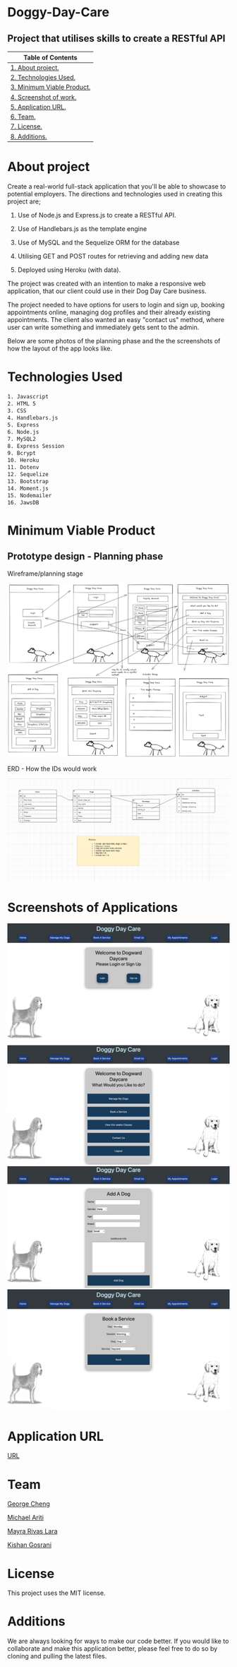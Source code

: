 # Doggy-Day-Care
## Project that utilises skills to create a RESTful API

| Table of Contents                               |
| ----------------------------------------------- |
| [1. About project.](#about-project)                 |
| [2. Technologies Used.](#technologies-used)                   |
| [3. Minimum Viable Product.](#minimum-viable-product) |
| [4. Screenshot of work.](#screenshot-of-work)               |
| [5. Application URL.](#application-url)                             |
| [6. Team.](#team)                         |
| [7. License.](#license)              |
| [8. Additions.](#additions)     |


# About project

Create a real-world full-stack application that you'll be able to showcase to potential employers. The directions and technologies used in creating this project are;

1. Use of Node.js and Express.js to create a  RESTful API.

2. Use of Handlebars.js as the template engine

3. Use of MySQL and the Sequelize ORM for the database

4. Utilising GET and POST routes for retrieving and adding new data

5. Deployed using Heroku (with data).

The project was created with an intention to make a responsive web application, that our client could use in their Dog Day Care business.

The project needed to have options for users to login and sign up, booking appointments online, managing dog profiles and their already existing appointments. The client also wanted an easy "contact us" method, where user can write something and immediately gets sent to the admin.

Below are some photos of the planning phase and the the screenshots of how the layout of the app looks like.

# Technologies Used 

```
1. Javascript
2. HTML 5
3. CSS
4. Handlebars.js
5. Express
6. Node.js
7. MySQL2
8. Express Session
9. Bcrypt
10. Heroku
11. Dotenv
12. Sequelize 
13. Bootstrap
14. Moment.js
15. Nodemailer
16. JawsDB
```

# Minimum Viable Product 
## Prototype design - Planning phase

Wireframe/planning stage

![one](assets/wireframe.png)

ERD - How the IDs would work

![two](assets/ERD.png)

# Screenshots of Applications

![three](assets/homepage.png)
![four](assets/dashboard_one.png)
![five](assets/add_dog.png)
![six](assets/book_service.png)

# Application URL

[URL](https://doggy-day-care-gula.herokuapp.com/)

# Team

[George Cheng](https://github.com/opticsl8b)

[Michael Ariti](https://github.com/MichaelFellas)

[Mayra Rivas Lara](https://github.com/MayraRivasLara)

[Kishan Gosrani](https://github.com/kishan254)

# License

This project uses the MIT license.

# Additions

We are always looking for ways to make our code better. If you would like to collaborate and make this application better, please feel free to do so by cloning and pulling the latest files.

